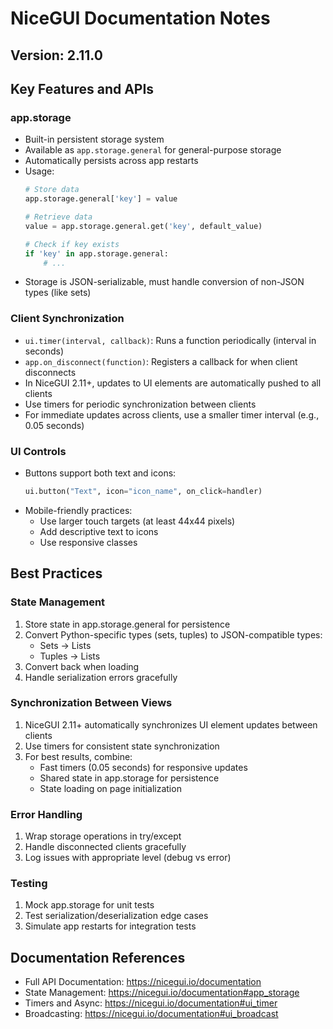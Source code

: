 # NiceGUI Documentation Notes

## Version: 2.11.0

## Key Features and APIs

### app.storage
- Built-in persistent storage system
- Available as `app.storage.general` for general-purpose storage
- Automatically persists across app restarts
- Usage:
  ```python
  # Store data
  app.storage.general['key'] = value
  
  # Retrieve data
  value = app.storage.general.get('key', default_value)
  
  # Check if key exists
  if 'key' in app.storage.general:
      # ...
  ```
- Storage is JSON-serializable, must handle conversion of non-JSON types (like sets)

### Client Synchronization
- `ui.timer(interval, callback)`: Runs a function periodically (interval in seconds)
- `app.on_disconnect(function)`: Registers a callback for when client disconnects
- In NiceGUI 2.11+, updates to UI elements are automatically pushed to all clients
- Use timers for periodic synchronization between clients
- For immediate updates across clients, use a smaller timer interval (e.g., 0.05 seconds)

### UI Controls
- Buttons support both text and icons:
  ```python
  ui.button("Text", icon="icon_name", on_click=handler)
  ```
- Mobile-friendly practices:
  - Use larger touch targets (at least 44x44 pixels)
  - Add descriptive text to icons
  - Use responsive classes

## Best Practices

### State Management
1. Store state in app.storage.general for persistence
2. Convert Python-specific types (sets, tuples) to JSON-compatible types:
   - Sets → Lists
   - Tuples → Lists
3. Convert back when loading
4. Handle serialization errors gracefully

### Synchronization Between Views
1. NiceGUI 2.11+ automatically synchronizes UI element updates between clients
2. Use timers for consistent state synchronization
3. For best results, combine:
   - Fast timers (0.05 seconds) for responsive updates
   - Shared state in app.storage for persistence
   - State loading on page initialization

### Error Handling
1. Wrap storage operations in try/except
2. Handle disconnected clients gracefully
3. Log issues with appropriate level (debug vs error)

### Testing
1. Mock app.storage for unit tests
2. Test serialization/deserialization edge cases
3. Simulate app restarts for integration tests

## Documentation References
- Full API Documentation: https://nicegui.io/documentation
- State Management: https://nicegui.io/documentation#app_storage
- Timers and Async: https://nicegui.io/documentation#ui_timer
- Broadcasting: https://nicegui.io/documentation#ui_broadcast